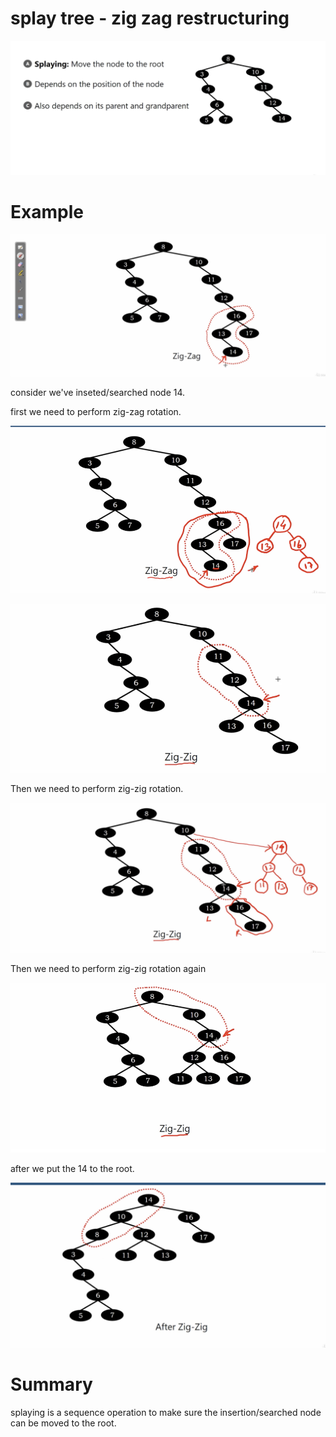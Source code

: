 # splay tree - zig zag restructuring

<img src='../assets/215_1.png'></img>

# Example

<img src='../assets/215_2.png'></img>

consider we've inseted/searched node 14.

first we need to perform zig-zag rotation.

<img src='../assets/215_3.png'></img>

<img src='../assets/215_4.png'></img>

Then we need to perform zig-zig rotation.

<img src='../assets/215_5.png'></img>

Then we need to perform zig-zig rotation again

<img src='../assets/215_6.png'></img>

after we put the 14 to the root.

<img src='../assets/215_7.png'></img>

# Summary

splaying is a sequence operation to make sure the insertion/searched node can be moved to the root.
